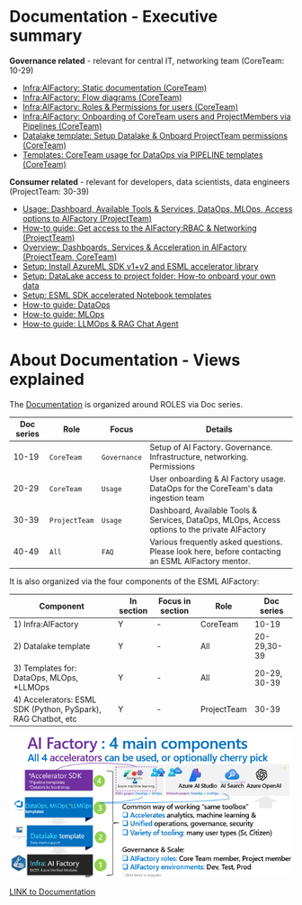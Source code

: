 # Documentation - Executive summary

**Governance related** - relevant for central IT, networking team (CoreTeam: 10-29)

* [Infra:AIFactory: Static documentation (CoreTeam)](#11-infraaifactory-static-documentation-coreteam)
* [Infra:AIFactory: Flow diagrams (CoreTeam)](#12-infraaifactory-flow-diagrams-coreteam)
* [Infra:AIFactory: Roles & Permissions for users (CoreTeam)](#13-infraaifactory-roles--permissions-for-users-coreteam)
* [Infra:AIFactory: Onboarding of CoreTeam users and ProjectMembers via Pipelines (CoreTeam)](#21-infraaifactory-onboarding-of-coreteam-users-and-projectmembers-via-pipelines-coreteam)
* [Datalake template: Setup Datalake & Onboard ProjectTeam permissions (CoreTeam)](#22-datalake-template-setup-datalake--onboard-projectteam-via-pipelines)
* [Templates: CoreTeam usage for DataOps via PIPELINE templates (CoreTeam)](#23-templates-dataops-coreteam-usage-for-dataops-via-pipeline-templates)

**Consumer related** - relevant for developers, data scientists, data engineers (ProjectTeam: 30-39)

* [Usage: Dashboard, Available Tools & Services, DataOps, MLOps, Access options to AIFactory (ProjectTeam)](#30-usage-dashboard-available-tools--services-dataops-mlops-access-options-to-aifactory-projectteam)
* [How-to guide: Get access to the AIFactory:RBAC & Networking (ProjectTeam)](#31-how-to-guide-get-access-to-the-aifactoryrbac--networking-projectteam)
* [Overview: Dashboards, Services & Acceleration in AIFactory (ProjectTeam, CoreTeam)](#32-overview-dashboards-services--acceleration-in-aifactory-projectteam-coreteam)
* [Setup: Install AzureML SDK v1+v2 and ESML accelerator library](#33-setup-install-azureml-sdk-v1v2-and-esml-accelerator-library)
* [Setup: DataLake access to project folder: How-to onboard your own data](#34-setup-datalake-access-to-project-folder-how-to-onboard-your-own-data)
* [Setup: ESML SDK accelerated Notebook templates](#35-setup-esml-sdk-accelerated-notebook-templates)
* [How-to guide: DataOps](#36-how-to-guide-dataops)
* [How-to guide: MLOps](#37-how-to-guide-mlops)
* [How-to guide: LLMOps & RAG Chat Agent](#38-how-to-guide-llmops--rag-chat-agent)


# About Documentation - Views explained

The [Documentation](./v2/10_index.md) is organized around ROLES via Doc series. 

| Doc series | Role | Focus | Details|
|------------|-----|--------|--------|
| 10-19 | `CoreTeam`|`Governance`| Setup of AI Factory. Governance. Infrastructure, networking. Permissions |
| 20-29 | `CoreTeam` | `Usage`| User onboarding & AI Factory usage. DataOps for the CoreTeam's data ingestion team |
| 30-39 | `ProjectTeam` | `Usage`| Dashboard, Available Tools & Services, DataOps, MLOps, Access options to the private AIFactory |
| 40-49 | `All`|`FAQ`| Various frequently asked questions. Please look here, before contacting an ESML AIFactory mentor. |

It is also organized via the four components of the ESML AIFactory: 

| Component | In section | Focus in section | Role| Doc series
|-----------|------------|----------------|-------|----|
| 1) Infra:AIFactory | Y | - | CoreTeam | 10-19 |
| 2) Datalake template | Y | - | All | 20-29,30-39 |
| 3) Templates for: DataOps, MLOps, *LLMOps | Y | - | All | 20-29, 30-39 |
| 4) Accelerators: ESML SDK (Python, PySpark), RAG Chatbot, etc  | Y | - |ProjectTeam | 30-39 |

![](./v2/10-19/images/10-aifactory-4-components-2024-small.png)

[LINK to Documentation](./v2/10_index.md)


